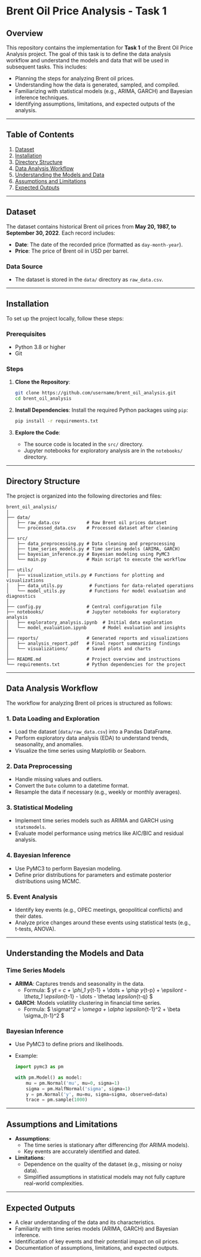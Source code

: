 # **Brent Oil Price Analysis - Task 1**

## **Overview**

This repository contains the implementation for **Task 1** of the Brent Oil Price Analysis project. The goal of this task is to define the data analysis workflow and understand the models and data that will be used in subsequent tasks. This includes:

- Planning the steps for analyzing Brent oil prices.
- Understanding how the data is generated, sampled, and compiled.
- Familiarizing with statistical models (e.g., ARIMA, GARCH) and Bayesian inference techniques.
- Identifying assumptions, limitations, and expected outputs of the analysis.

---

## **Table of Contents**

1. [Dataset](#dataset)
2. [Installation](#installation)
3. [Directory Structure](#directory-structure)
4. [Data Analysis Workflow](#data-analysis-workflow)
5. [Understanding the Models and Data](#understanding-the-models-and-data)
6. [Assumptions and Limitations](#assumptions-and-limitations)
7. [Expected Outputs](#expected-outputs)

---

## **Dataset**

The dataset contains historical Brent oil prices from **May 20, 1987, to September 30, 2022**. Each record includes:

- **Date**: The date of the recorded price (formatted as `day-month-year`).
- **Price**: The price of Brent oil in USD per barrel.

### **Data Source**

- The dataset is stored in the `data/` directory as `raw_data.csv`.

---

## **Installation**

To set up the project locally, follow these steps:

### **Prerequisites**

- Python 3.8 or higher
- Git

### **Steps**

1. **Clone the Repository**:

   ```bash
   git clone https://github.com/username/brent_oil_analysis.git
   cd brent_oil_analysis
   ```

2. **Install Dependencies**:
   Install the required Python packages using `pip`:

   ```bash
   pip install -r requirements.txt
   ```

3. **Explore the Code**:
   - The source code is located in the `src/` directory.
   - Jupyter notebooks for exploratory analysis are in the `notebooks/` directory.

---

## **Directory Structure**

The project is organized into the following directories and files:

```
brent_oil_analysis/
│
├── data/
│   ├── raw_data.csv          # Raw Brent oil prices dataset
│   └── processed_data.csv    # Processed dataset after cleaning
│
├── src/
│   ├── data_preprocessing.py # Data cleaning and preprocessing
│   ├── time_series_models.py # Time series models (ARIMA, GARCH)
│   ├── bayesian_inference.py # Bayesian modeling using PyMC3
│   └── main.py               # Main script to execute the workflow
│
├── utils/
│   ├── visualization_utils.py # Functions for plotting and visualizations
│   ├── data_utils.py          # Functions for data-related operations
│   └── model_utils.py         # Functions for model evaluation and diagnostics
│
├── config.py                 # Central configuration file
├── notebooks/                # Jupyter notebooks for exploratory analysis
│   ├── exploratory_analysis.ipynb  # Initial data exploration
│   └── model_evaluation.ipynb      # Model evaluation and insights
│
├── reports/                  # Generated reports and visualizations
│   ├── analysis_report.pdf   # Final report summarizing findings
│   └── visualizations/       # Saved plots and charts
│
├── README.md                 # Project overview and instructions
└── requirements.txt          # Python dependencies for the project
```

---

## **Data Analysis Workflow**

The workflow for analyzing Brent oil prices is structured as follows:

### **1. Data Loading and Exploration**

- Load the dataset (`data/raw_data.csv`) into a Pandas DataFrame.
- Perform exploratory data analysis (EDA) to understand trends, seasonality, and anomalies.
- Visualize the time series using Matplotlib or Seaborn.

### **2. Data Preprocessing**

- Handle missing values and outliers.
- Convert the `Date` column to a datetime format.
- Resample the data if necessary (e.g., weekly or monthly averages).

### **3. Statistical Modeling**

- Implement time series models such as ARIMA and GARCH using `statsmodels`.
- Evaluate model performance using metrics like AIC/BIC and residual analysis.

### **4. Bayesian Inference**

- Use PyMC3 to perform Bayesian modeling.
- Define prior distributions for parameters and estimate posterior distributions using MCMC.

### **5. Event Analysis**

- Identify key events (e.g., OPEC meetings, geopolitical conflicts) and their dates.
- Analyze price changes around these events using statistical tests (e.g., t-tests, ANOVA).

---

## **Understanding the Models and Data**

### **Time Series Models**

- **ARIMA**: Captures trends and seasonality in the data.
  - Formula: $ y*t = c + \phi_1 y*{t-1} + \dots + \phi*p y*{t-p} + \epsilon*t - \theta_1 \epsilon*{t-1} - \dots - \theta*q \epsilon*{t-q} $
- **GARCH**: Models volatility clustering in financial time series.
  - Formula: $ \sigma*t^2 = \omega + \alpha \epsilon*{t-1}^2 + \beta \sigma\_{t-1}^2 $

### **Bayesian Inference**

- Use PyMC3 to define priors and likelihoods.
- Example:

  ```python
  import pymc3 as pm

  with pm.Model() as model:
      mu = pm.Normal('mu', mu=0, sigma=1)
      sigma = pm.HalfNormal('sigma', sigma=1)
      y = pm.Normal('y', mu=mu, sigma=sigma, observed=data)
      trace = pm.sample(1000)
  ```

---

## **Assumptions and Limitations**

- **Assumptions**:
  - The time series is stationary after differencing (for ARIMA models).
  - Key events are accurately identified and dated.
- **Limitations**:
  - Dependence on the quality of the dataset (e.g., missing or noisy data).
  - Simplified assumptions in statistical models may not fully capture real-world complexities.

---

## **Expected Outputs**

- A clear understanding of the data and its characteristics.
- Familiarity with time series models (ARIMA, GARCH) and Bayesian inference.
- Identification of key events and their potential impact on oil prices.
- Documentation of assumptions, limitations, and expected outputs.
